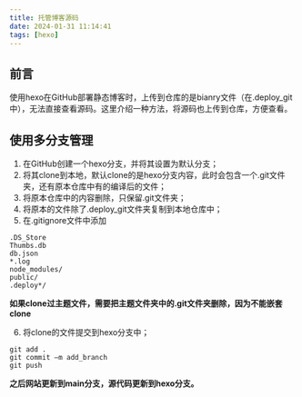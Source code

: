 ```yaml
---
title: 托管博客源码
date: 2024-01-31 11:14:41
tags: [hexo]
---
```


## 前言
使用hexo在GitHub部署静态博客时，上传到仓库的是bianry文件（在.deploy_git中），无法直接查看源码。这里介绍一种方法，将源码也上传到仓库，方便查看。

## 使用多分支管理

1. 在GitHub创建一个hexo分支，并将其设置为默认分支；
2. 将其clone到本地，默认clone的是hexo分支内容，此时会包含一个.git文件夹，还有原本仓库中有的编译后的文件；
3. 将原本仓库中的内容删除，只保留.git文件夹；
4. 将原本的文件除了.deploy_git文件夹复制到本地仓库中；
5. 在.gitignore文件中添加
```
.DS_Store
Thumbs.db
db.json
*.log
node_modules/
public/
.deploy*/
```
**如果clone过主题文件，需要把主题文件夹中的.git文件夹删除，因为不能嵌套clone**

6. 将clone的文件提交到hexo分支中；
```
git add .
git commit –m add_branch
git push
```

**之后网站更新到main分支，源代码更新到hexo分支。**